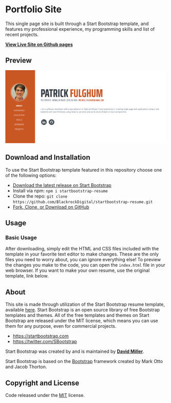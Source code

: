 # Portfolio Site

This single page site is built through a Start Bootstrap template, and features my professional experience, my programming skills and list of recent projects.  

**[View Live Site on Github pages](https://patrick-fulghum.github.io/Portfolio-Site/)**

## Preview

![Resume Preview](https://github.com/patrick-fulghum/Portfolio-Site/blob/master/img/resume_site.png)

## Download and Installation

To use the Start Bootstrap template featured in this repository choose one of the following options:
* [Download the latest release on Start Bootstrap](https://startbootstrap.com/template-overviews/resume/)
* Install via npm: `npm i startbootstrap-resume`
* Clone the repo: `git clone https://github.com/BlackrockDigital/startbootstrap-resume.git`
* [Fork, Clone, or Download on GitHub](https://github.com/BlackrockDigital/startbootstrap-resume)

## Usage

### Basic Usage

After downloading, simply edit the HTML and CSS files included with the template in your favorite text editor to make changes. These are the only files you need to worry about, you can ignore everything else! To preview the changes you make to the code, you can open the `index.html` file in your web browser. If you want to make your own resume, use the original template, link below.

## About
This site is made through utilization of the Start Bootstrap resume template, available   [here](https://startbootstrap.com/template-overviews/resume/). Start Bootstrap is an open source library of free Bootstrap templates and themes. All of the free templates and themes on Start Bootstrap are released under the MIT license, which means you can use them for any purpose, even for commercial projects.

* https://startbootstrap.com
* https://twitter.com/SBootstrap

Start Bootstrap was created by and is maintained by **[David Miller](http://davidmiller.io/)**.

Start Bootstrap is based on the [Bootstrap](http://getbootstrap.com/) framework created by Mark Otto and Jacob Thorton.

## Copyright and License

Code released under the [MIT](https://github.com/BlackrockDigital/startbootstrap-resume/blob/gh-pages/LICENSE) license.
